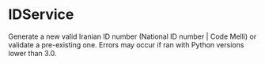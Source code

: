 # IDService
Generate a new valid Iranian ID number (National ID number | Code Melli) or validate a pre-existing one.
Errors may occur if ran with Python versions lower than 3.0.
